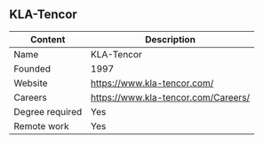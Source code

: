 ## KLA-Tencor

| Content         | Description                        |
| --------------- | -----------------------------------|
| Name            | KLA-Tencor                         |
| Founded         | 1997                               |
| Website         | https://www.kla-tencor.com/        |
| Careers         | https://www.kla-tencor.com/Careers/|
| Degree required | Yes                                |
| Remote work     | Yes                                |
